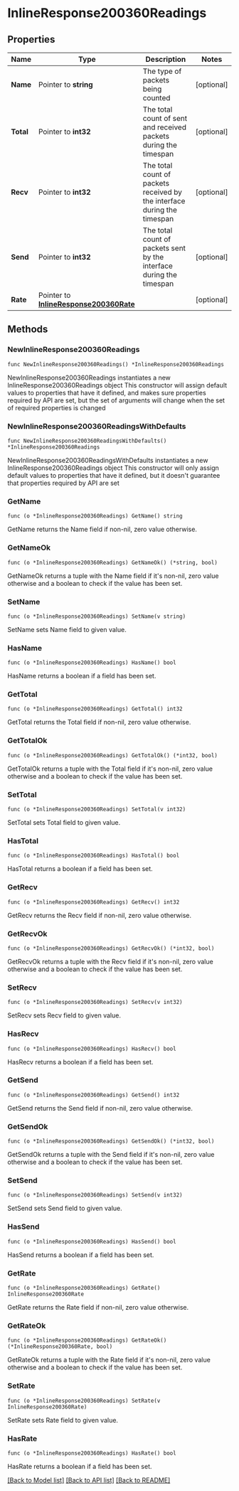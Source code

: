 # InlineResponse200360Readings

## Properties

Name | Type | Description | Notes
------------ | ------------- | ------------- | -------------
**Name** | Pointer to **string** | The type of packets being counted | [optional] 
**Total** | Pointer to **int32** | The total count of sent and received packets during the timespan | [optional] 
**Recv** | Pointer to **int32** | The total count of packets received by the interface during the timespan | [optional] 
**Send** | Pointer to **int32** | The total count of packets sent by the interface during the timespan | [optional] 
**Rate** | Pointer to [**InlineResponse200360Rate**](InlineResponse200360Rate.md) |  | [optional] 

## Methods

### NewInlineResponse200360Readings

`func NewInlineResponse200360Readings() *InlineResponse200360Readings`

NewInlineResponse200360Readings instantiates a new InlineResponse200360Readings object
This constructor will assign default values to properties that have it defined,
and makes sure properties required by API are set, but the set of arguments
will change when the set of required properties is changed

### NewInlineResponse200360ReadingsWithDefaults

`func NewInlineResponse200360ReadingsWithDefaults() *InlineResponse200360Readings`

NewInlineResponse200360ReadingsWithDefaults instantiates a new InlineResponse200360Readings object
This constructor will only assign default values to properties that have it defined,
but it doesn't guarantee that properties required by API are set

### GetName

`func (o *InlineResponse200360Readings) GetName() string`

GetName returns the Name field if non-nil, zero value otherwise.

### GetNameOk

`func (o *InlineResponse200360Readings) GetNameOk() (*string, bool)`

GetNameOk returns a tuple with the Name field if it's non-nil, zero value otherwise
and a boolean to check if the value has been set.

### SetName

`func (o *InlineResponse200360Readings) SetName(v string)`

SetName sets Name field to given value.

### HasName

`func (o *InlineResponse200360Readings) HasName() bool`

HasName returns a boolean if a field has been set.

### GetTotal

`func (o *InlineResponse200360Readings) GetTotal() int32`

GetTotal returns the Total field if non-nil, zero value otherwise.

### GetTotalOk

`func (o *InlineResponse200360Readings) GetTotalOk() (*int32, bool)`

GetTotalOk returns a tuple with the Total field if it's non-nil, zero value otherwise
and a boolean to check if the value has been set.

### SetTotal

`func (o *InlineResponse200360Readings) SetTotal(v int32)`

SetTotal sets Total field to given value.

### HasTotal

`func (o *InlineResponse200360Readings) HasTotal() bool`

HasTotal returns a boolean if a field has been set.

### GetRecv

`func (o *InlineResponse200360Readings) GetRecv() int32`

GetRecv returns the Recv field if non-nil, zero value otherwise.

### GetRecvOk

`func (o *InlineResponse200360Readings) GetRecvOk() (*int32, bool)`

GetRecvOk returns a tuple with the Recv field if it's non-nil, zero value otherwise
and a boolean to check if the value has been set.

### SetRecv

`func (o *InlineResponse200360Readings) SetRecv(v int32)`

SetRecv sets Recv field to given value.

### HasRecv

`func (o *InlineResponse200360Readings) HasRecv() bool`

HasRecv returns a boolean if a field has been set.

### GetSend

`func (o *InlineResponse200360Readings) GetSend() int32`

GetSend returns the Send field if non-nil, zero value otherwise.

### GetSendOk

`func (o *InlineResponse200360Readings) GetSendOk() (*int32, bool)`

GetSendOk returns a tuple with the Send field if it's non-nil, zero value otherwise
and a boolean to check if the value has been set.

### SetSend

`func (o *InlineResponse200360Readings) SetSend(v int32)`

SetSend sets Send field to given value.

### HasSend

`func (o *InlineResponse200360Readings) HasSend() bool`

HasSend returns a boolean if a field has been set.

### GetRate

`func (o *InlineResponse200360Readings) GetRate() InlineResponse200360Rate`

GetRate returns the Rate field if non-nil, zero value otherwise.

### GetRateOk

`func (o *InlineResponse200360Readings) GetRateOk() (*InlineResponse200360Rate, bool)`

GetRateOk returns a tuple with the Rate field if it's non-nil, zero value otherwise
and a boolean to check if the value has been set.

### SetRate

`func (o *InlineResponse200360Readings) SetRate(v InlineResponse200360Rate)`

SetRate sets Rate field to given value.

### HasRate

`func (o *InlineResponse200360Readings) HasRate() bool`

HasRate returns a boolean if a field has been set.


[[Back to Model list]](../README.md#documentation-for-models) [[Back to API list]](../README.md#documentation-for-api-endpoints) [[Back to README]](../README.md)


